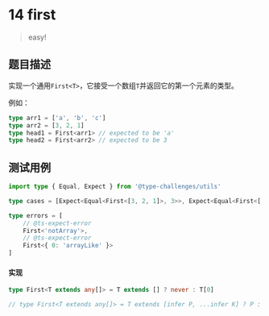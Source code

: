 # 14 first

> easy!

## 题目描述

实现一个通用`First<T>`，它接受一个数组`T`并返回它的第一个元素的类型。

例如：

```ts
type arr1 = ['a', 'b', 'c']
type arr2 = [3, 2, 1]
type head1 = First<arr1> // expected to be 'a'
type head2 = First<arr2> // expected to be 3
```

## 测试用例

```ts
import type { Equal, Expect } from '@type-challenges/utils'

type cases = [Expect<Equal<First<[3, 2, 1]>, 3>>, Expect<Equal<First<[() => 123, { a: string }]>, () => 123>>, Expect<Equal<First<[]>, never>>, Expect<Equal<First<[undefined]>, undefined>>]

type errors = [
    // @ts-expect-error
    First<'notArray'>,
    // @ts-expect-error
    First<{ 0: 'arrayLike' }>
]
```

#### 实现

```ts
type First<T extends any[]> = T extends [] ? never : T[0]

// type First<T extends any[]> = T extends [infer P, ...infer K] ? P : never;
```
